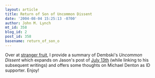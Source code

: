 ```yaml
---
layout: article
title: Return of Son of Uncommon Dissent
date: '2004-08-04 15:25:13 -0700'
author: John M. Lynch
mt_id: 358
blog_id: 2
post_id: 358
basename: return_of_son_o
---
```

Over at [stranger fruit](http://darwin.bc.asu.edu/blog/index.php?p=114), I provide a summary of Dembski's _Uncommon Dissent_ which expands on Jason's post of [July 13th](http://www.pandasthumb.org/pt-archives/000346.html) (while linking to his subsequent writings) and offers some thoughts on Michael Denton as ID supporter. Enjoy!
